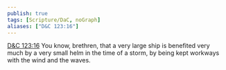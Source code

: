 ```yaml
---
publish: true
tags: [Scripture/DaC, noGraph]
aliases: ["D&C 123:16"]
---
```

[D&C 123:16](https://churchofjesuschrist.org/study/scriptures/dc-testament/dc/123?lang=eng&id=p16#p16) You know, brethren, that a very large ship is benefited very much by a very small helm in the time of a storm, by being kept workways with the wind and the waves.
